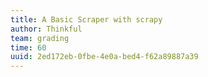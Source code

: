 ```yaml
---
title: A Basic Scraper with scrapy
author: Thinkful
team: grading
time: 60
uuid: 2ed172eb-0fbe-4e0a-bed4-f62a89887a39
---
```


<jupyter notebook-name="5.2.2 Basic scraping with scrapy" course-code="data-201" />